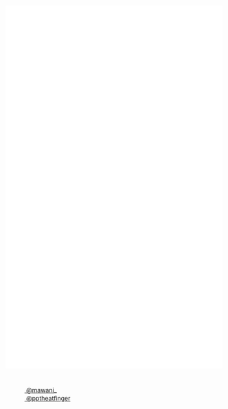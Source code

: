 ![Metrics](https://github.com/parkmawani/parkmawani/blob/main/github-metrics.svg)
<h1></h1>
&nbsp;&nbsp;&nbsp;&nbsp;&nbsp;&nbsp;
<a href="https://discord.com/users/318031021847216129">
<img src="https://discord.com/assets/favicon.ico" width="16" height="16" align="center"> @mawani_</a><br>
&nbsp;&nbsp;&nbsp;&nbsp;&nbsp;&nbsp;
<a href="https://www.instagram.com/pptheatfinger/">
<img src="https://cdn.iconscout.com/icon/free/png-256/free-instagram-216-721958.png" width="16" height="16" align="center"> @pptheatfinger</a><br>
